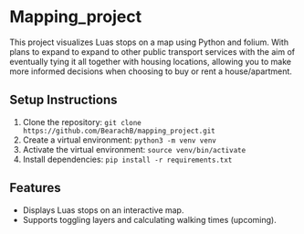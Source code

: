# Mapping_project
This project visualizes Luas stops on a map using Python and folium. With plans to expand to expand to other public transport services with the aim of eventually tying it all together with housing locations, allowing you to make more informed decisions when choosing to buy or rent a house/apartment.

## Setup Instructions
1. Clone the repository: `git clone https://github.com/BearachB/mapping_project.git`
2. Create a virtual environment: `python3 -m venv venv`
3. Activate the virtual environment: `source venv/bin/activate`
4. Install dependencies: `pip install -r requirements.txt`

## Features
- Displays Luas stops on an interactive map.
- Supports toggling layers and calculating walking times (upcoming).

